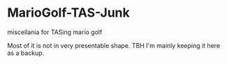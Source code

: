 # MarioGolf-TAS-Junk
miscellania for TASing mario golf


Most of it is not in very presentable shape. TBH I'm mainly keeping it here as a backup.
